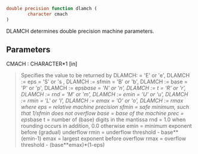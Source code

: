 ```fortran
double precision function dlamch (
		character cmach
)
```

DLAMCH determines double precision machine parameters.

## Parameters
CMACH : CHARACTER*1 [in]
> Specifies the value to be returned by DLAMCH:
> = 'E' or 'e',   DLAMCH := eps
> = 'S' or 's ,   DLAMCH := sfmin
> = 'B' or 'b',   DLAMCH := base
> = 'P' or 'p',   DLAMCH := eps*base
> = 'N' or 'n',   DLAMCH := t
> = 'R' or 'r',   DLAMCH := rnd
> = 'M' or 'm',   DLAMCH := emin
> = 'U' or 'u',   DLAMCH := rmin
> = 'L' or 'l',   DLAMCH := emax
> = 'O' or 'o',   DLAMCH := rmax
> where
> eps   = relative machine precision
> sfmin = safe minimum, such that 1/sfmin does not overflow
> base  = base of the machine
> prec  = eps*base
> t     = number of (base) digits in the mantissa
> rnd   = 1.0 when rounding occurs in addition, 0.0 otherwise
> emin  = minimum exponent before (gradual) underflow
> rmin  = underflow threshold - base**(emin-1)
> emax  = largest exponent before overflow
> rmax  = overflow threshold  - (base**emax)*(1-eps)
